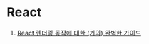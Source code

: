 # React

1. [React 렌더링 동작에 대한 (거의) 완벽한 가이드](https://velog.io/@superlipbalm/blogged-answers-a-mostly-complete-guide-to-react-rendering-behavior)